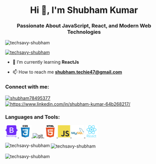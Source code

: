 <h1 align="center">Hi 👋, I'm Shubham Kumar</h1>
<h3 align="center">Passionate About JavaScript, React, and Modern Web Technologies</h3>

<p align="left"> <img src="https://komarev.com/ghpvc/?username=techsavy-shubham&label=Profile%20views&color=0e75b6&style=flat" alt="techsavy-shubham" /> </p>

<p align="left"> <a href="https://github.com/ryo-ma/github-profile-trophy"><img src="https://github-profile-trophy.vercel.app/?username=techsavy-shubham" alt="techsavy-shubham" /></a> </p>

- 🌱 I’m currently learning **ReactJs**

- 📫 How to reach me **shubham.techie47@gmail.com**

<h3 align="left">Connect with me:</h3>
<p align="left">
<a href="https://twitter.com/shubham78495377" target="blank"><img align="center" src="https://raw.githubusercontent.com/rahuldkjain/github-profile-readme-generator/master/src/images/icons/Social/twitter.svg" alt="shubham78495377" height="30" width="40" /></a>
<a href="https://linkedin.com/in/https://www.linkedin.com/in/shubham-kumar-64b268217/" target="blank"><img align="center" src="https://raw.githubusercontent.com/rahuldkjain/github-profile-readme-generator/master/src/images/icons/Social/linked-in-alt.svg" alt="https://www.linkedin.com/in/shubham-kumar-64b268217/" height="30" width="40" /></a>
</p>

<h3 align="left">Languages and Tools:</h3>
<p align="left"> <a href="https://getbootstrap.com" target="_blank" rel="noreferrer"> <img src="https://raw.githubusercontent.com/devicons/devicon/master/icons/bootstrap/bootstrap-plain-wordmark.svg" alt="bootstrap" width="40" height="40"/> </a> <a href="https://www.w3schools.com/css/" target="_blank" rel="noreferrer"> <img src="https://raw.githubusercontent.com/devicons/devicon/master/icons/css3/css3-original-wordmark.svg" alt="css3" width="40" height="40"/> </a> <a href="https://git-scm.com/" target="_blank" rel="noreferrer"> <img src="https://www.vectorlogo.zone/logos/git-scm/git-scm-icon.svg" alt="git" width="40" height="40"/> </a> <a href="https://www.w3.org/html/" target="_blank" rel="noreferrer"> <img src="https://raw.githubusercontent.com/devicons/devicon/master/icons/html5/html5-original-wordmark.svg" alt="html5" width="40" height="40"/> </a> <a href="https://developer.mozilla.org/en-US/docs/Web/JavaScript" target="_blank" rel="noreferrer"> <img src="https://raw.githubusercontent.com/devicons/devicon/master/icons/javascript/javascript-original.svg" alt="javascript" width="40" height="40"/> </a> <a href="https://www.mysql.com/" target="_blank" rel="noreferrer"> <img src="https://raw.githubusercontent.com/devicons/devicon/master/icons/mysql/mysql-original-wordmark.svg" alt="mysql" width="40" height="40"/> </a> <a href="https://reactjs.org/" target="_blank" rel="noreferrer"> <img src="https://raw.githubusercontent.com/devicons/devicon/master/icons/react/react-original-wordmark.svg" alt="react" width="40" height="40"/> </a> </p>

<p><img align="left" src="https://github-readme-stats.vercel.app/api/top-langs?username=techsavy-shubham&show_icons=true&locale=en&layout=compact" alt="techsavy-shubham" /></p>

<p>&nbsp;<img align="center" src="https://github-readme-stats.vercel.app/api?username=techsavy-shubham&show_icons=true&locale=en" alt="techsavy-shubham" /></p>

<p><img align="center" src="https://github-readme-streak-stats.herokuapp.com/?user=techsavy-shubham&" alt="techsavy-shubham" /></p>
